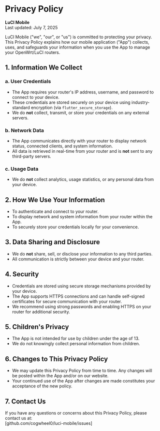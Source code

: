 # Privacy Policy

**LuCI Mobile**  
Last updated: July 7, 2025

LuCI Mobile ("we", "our", or "us") is committed to protecting your privacy. This Privacy Policy explains how our mobile application ("App") collects, uses, and safeguards your information when you use the App to manage your OpenWrt/LuCI routers.

## 1. Information We Collect

### a. User Credentials
- The App requires your router's IP address, username, and password to connect to your device.
- These credentials are stored securely on your device using industry-standard encryption (via `flutter_secure_storage`).
- We do **not** collect, transmit, or store your credentials on any external servers.

### b. Network Data
- The App communicates directly with your router to display network status, connected clients, and system information.
- All data is retrieved in real-time from your router and is **not** sent to any third-party servers.

### c. Usage Data
- We do **not** collect analytics, usage statistics, or any personal data from your device.

## 2. How We Use Your Information

- To authenticate and connect to your router.
- To display network and system information from your router within the App.
- To securely store your credentials locally for your convenience.

## 3. Data Sharing and Disclosure

- We do **not** share, sell, or disclose your information to any third parties.
- All communication is strictly between your device and your router.

## 4. Security

- Credentials are stored using secure storage mechanisms provided by your device.
- The App supports HTTPS connections and can handle self-signed certificates for secure communication with your router.
- We recommend using strong passwords and enabling HTTPS on your router for additional security.

## 5. Children's Privacy

- The App is not intended for use by children under the age of 13.
- We do not knowingly collect personal information from children.

## 6. Changes to This Privacy Policy

- We may update this Privacy Policy from time to time. Any changes will be posted within the App and/or on our website.
- Your continued use of the App after changes are made constitutes your acceptance of the new policy.

## 7. Contact Us

If you have any questions or concerns about this Privacy Policy, please contact us at:  
[github.com/cogwheel0/luci-mobile/issues] 